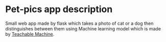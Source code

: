 # Pet-pics app description
Small web app made by flask which takes a photo of cat or a dog then distinguishes between them using Machine learning model which is made by [Teachable Machine](https://teachablemachine.withgoogle.com/).

